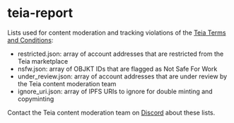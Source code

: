 # teia-report
Lists used for content moderation and tracking violations of the [Teia Terms and Conditions](https://github.com/teia-community/teia-docs/wiki/Core-Values-Code-of-Conduct-Terms-and-Conditions#3-terms-and-conditions---account-restrictions):
- restricted.json: array of account addresses that are restricted from the Teia marketplace
- nsfw.json: array of OBJKT IDs that are flagged as Not Safe For Work
- under_review.json: array of account addresses that are under review by the Teia content moderation team
- ignore_uri.json: array of IPFS URIs to ignore for double minting and copyminting

Contact the Teia content moderation team on [Discord](https://discord.gg/TKeybhYhNe) about these lists.
